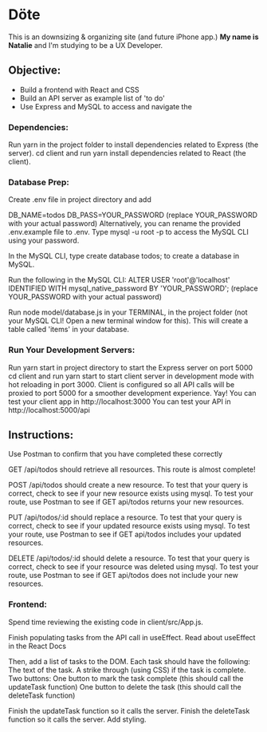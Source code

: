 # Döte

This is an downsizing & organizing site (and future iPhone app.)
**My name is Natalie** and I'm studying to be a UX Developer.

## Objective:

- Build a frontend with React and CSS
- Build an API server as example list of 'to do'
- Use Express and MySQL to access and navigate the

### Dependencies:

Run yarn in the project folder to install dependencies related to Express (the server).
cd client and run yarn install dependencies related to React (the client).

### Database Prep:

Create .env file in project directory and add

DB_NAME=todos
DB_PASS=YOUR_PASSWORD
(replace YOUR_PASSWORD with your actual password)
Alternatively, you can rename the provided .env.example file to .env.
Type mysql -u root -p to access the MySQL CLI using your password.

In the MySQL CLI, type create database todos; to create a database in MySQL.

Run the following in the MySQL CLI: ALTER USER 'root'@'localhost' IDENTIFIED WITH mysql_native_password BY 'YOUR_PASSWORD'; (replace YOUR_PASSWORD with your actual password)

Run node model/database.js in your TERMINAL, in the project folder (not your MySQL CLI! Open a new terminal window for this). This will create a table called 'items' in your database.

### Run Your Development Servers:

Run yarn start in project directory to start the Express server on port 5000
cd client and run yarn start to start client server in development mode with hot reloading in port 3000.
Client is configured so all API calls will be proxied to port 5000 for a smoother development experience. Yay!
You can test your client app in http://localhost:3000
You can test your API in http://localhost:5000/api

## Instructions:

Use Postman to confirm that you have completed these correctly

GET /api/todos should retrieve all resources.
This route is almost complete!
  
POST /api/todos should create a new resource.
To test that your query is correct, check to see if your new resource exists using mysql.
To test your route, use Postman to see if GET api/todos returns your new resources.

PUT /api/todos/:id should replace a resource.
To test that your query is correct, check to see if your updated resource exists using mysql.
To test your route, use Postman to see if GET api/todos includes your updated resources.
  
DELETE /api/todos/:id should delete a resource.
To test that your query is correct, check to see if your resource was deleted using mysql.
To test your route, use Postman to see if GET api/todos does not include your new resources.

### Frontend:

Spend time reviewing the existing code in client/src/App.js.
  
Finish populating tasks from the API call in useEffect.
Read about useEffect in the React Docs
  
Then, add a list of tasks to the DOM. Each task should have the following:
The text of the task.
A strike through (using CSS) if the task is complete.
Two buttons:
One button to mark the task complete (this should call the updateTask function)
One button to delete the task (this should call the deleteTask function)

Finish the updateTask function so it calls the server.
Finish the deleteTask function so it calls the server.
Add styling.
